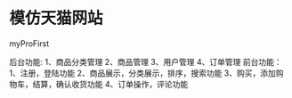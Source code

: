 # 模仿天猫网站
myProFirst

后台功能:
   1、商品分类管理
   2、商品管理
   3、用户管理
   4、订单管理
前台功能：
   1、注册，登陆功能
   2、商品展示，分类展示，排序，搜索功能
   3、购买，添加购物车，结算，确认收货功能
   4、订单操作，评论功能
